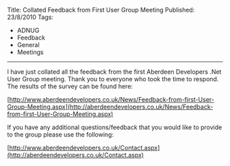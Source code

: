 Title: Collated Feedback from First User Group Meeting
Published: 23/8/2010
Tags:
- ADNUG
- Feedback
- General
- Meetings
---

I have just collated all the feedback from the first Aberdeen Developers .Net User Group meeting. Thank you to everyone who took the time to respond. The results of the survey can be found here:

[http://www.aberdeendevelopers.co.uk/News/Feedback-from-first-User-Group-Meeting.aspx](http://aberdeendevelopers.co.uk/News/Feedback-from-first-User-Group-Meeting.aspx)

If you have any additional questions/feedback that you would like to provide to the group please use the following:

[http://www.aberdeendevelopers.co.uk/Contact.aspx](http://aberdeendevelopers.co.uk/Contact.aspx)
